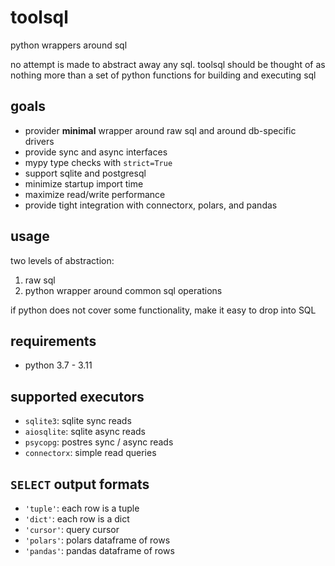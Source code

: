 # toolsql

python wrappers around sql

no attempt is made to abstract away any sql. toolsql should be thought of as nothing more than a set of python functions for building and executing sql


## goals
- provider **minimal** wrapper around raw sql and around db-specific drivers
- provide sync and async interfaces
- mypy type checks with `strict=True`
- support sqlite and postgresql
- minimize startup import time
- maximize read/write performance
- provide tight integration with connectorx, polars, and pandas


## usage
two levels of abstraction:
1. raw sql
2. python wrapper around common sql operations

if python does not cover some functionality, make it easy to drop into SQL


## requirements
- python 3.7 - 3.11


## supported executors
- `sqlite3`: sqlite sync reads
- `aiosqlite`: sqlite async reads
- `psycopg`: postres sync / async reads
- `connectorx`: simple read queries


## `SELECT` output formats
- `'tuple'`: each row is a tuple
- `'dict'`: each row is a dict
- `'cursor'`: query cursor
- `'polars'`: polars dataframe of rows
- `'pandas'`: pandas dataframe of rows

